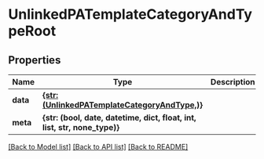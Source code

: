 # UnlinkedPATemplateCategoryAndTypeRoot


## Properties
Name | Type | Description | Notes
------------ | ------------- | ------------- | -------------
**data** | [**{str: (UnlinkedPATemplateCategoryAndType,)}**](UnlinkedPATemplateCategoryAndType.md) |  | 
**meta** | **{str: (bool, date, datetime, dict, float, int, list, str, none_type)}** |  | [optional] 

[[Back to Model list]](../README.md#documentation-for-models) [[Back to API list]](../README.md#documentation-for-api-endpoints) [[Back to README]](../README.md)


